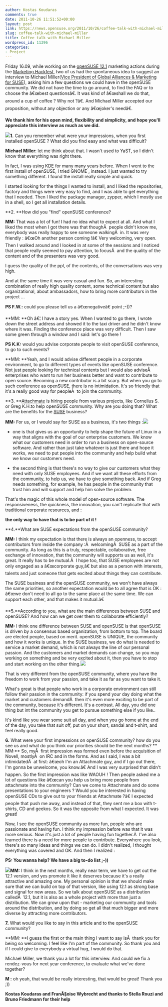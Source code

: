 ```yaml
---
author: Kostas Koudaras
comments: true
date: 2011-10-26 11:51:52+00:00
layout: post
link: https://news.opensuse.org/2011/10/26/coffee-talk-with-michael-miller/
slug: coffee-talk-with-michael-miller
title: Coffee talk with Michael Miller
wordpress_id: 11396
categories:
- Project
---
```


Friday 16.09, while working on the [openSUSE 12.1](http://en.opensuse.org/Portal:12.1) marketing actions during the [Marketing Hackfest](http://en.opensuse.org/openSUSE:12.1_Marketing_Hackfest), two of us had the spontaneous idea to suggest an interview to Michael Miller([Vice President of Global Alliances & Marketing for SUSE](http://www.suse.com/company/executive-management/)), asking him a few questions we could have in the openSUSE community. We did not have the time to go around, to find the FAQ or to choose the â€œbest questionsâ€. It was kind of â€œshall we do that, around a cup of coffee ? Why not ?â€. And Michael Miller accepted our proposition, without any objection or any â€œjoker's needâ€.


**<!-- more -->We thank him for his open mind, flexibility and simplicity,
and hope you'll appreciate this interview as much as we did.**


[![](/wp-content/uploads/2011/10/interview-MM-1b.jpg)](http://news.opensuse.org/2011/10/26/coffee-talk-with-michael-miller/interview-mm-1b/)**1.** Can you remember what were your impressions, when you first installed openSUSE ? What did you find easy and what was difficult?

**Michael Miller**: let me think about that. I wasn't used to YaST, so I didn't know that everything was right there.

In fact, I was using KDE for many many years before. When I went to the first install of openSUSE, I tried GNOME , instead. I just wanted to try something different. I found the install really simple and quick.

I started looking for the things I wanted to install, and I liked the repositories, factory and things were very easy to find, and I was able to get everything that I needed. Then I liked the package manager, zypper, which I mostly use in a shell, so I get all installation details.

**2. **How did you "find" openSUSE conference?

**MM:** That was a lot of fun! I had no idea what to expect at all. And what I liked the most when I got there was that thoughÂ  people didn't know me, everybody was really happy to see someone walkingÂ  in. It was very friendly : â€œOh another person coming !â€ Very welcoming, very open. Then I walked around and I looked in at some of the sessions and I noticed that people really seemed to pay attention, to focusÂ  and the quality of the content and of the presenters was very good.

I guess the quality of the ppl, of the contents, of the conversations was very high.

And at the same time it was very casual and fun. So, an interesting combination of really high quality content, some technical content but also organizational, about ambassadors, how to bring more contributors in the project ...

**PS F.W.:** could you please tell us a â€œnegativeâ€ point ;-))?

**MM: **Oh â€¦ I have a story yes. When I wanted to go there, I wrote down the street address and showed it to the taxi driver and he didn't know where it was. Finding the conference place was very difficult. Then I saw some green through a window and I said: let's go there !

**PS K.K:** would you advise corporate people to visit openSUSE conference, to go to such events?

**MM: **Yeah, and I would advise different people in a corporate environment, to go to different types of events like openSUSE conference. Not just people looking for technical contents but I would also adviseÂ  enterprises who want to run her business better and want to contribute to open source. Becoming a new contributor is a bit scary. But when you go to such conference as openSUSE, there is no intimidation. It's so friendly that it's a really good way for peopleÂ  to join the community.

**3. **[Attachmate](http://www.attachmate.com/) is hiring people from various projects, like Cornelius S. or Greg K.H.to help openSUSE community. Why are you doing that? What are the benefits for the [SUSE](http://www.suse.com/) business?

**MM:** For us, or I would say for SUSE as a business, it's two things :[![](/wp-content/uploads/2011/10/interview-MM-2a.jpg)](http://news.opensuse.org/2011/10/26/coffee-talk-with-michael-miller/interview-mm-2a-2/)



	
  * one is that gives us an opportunity to help shape the future of Linux in a way that aligns with the goal of our enterprise customers. We know what our customers need in order to run a business on open-source software. And rather than just take whatever is just there and hope it works, we need to put people into the community and help build what we know our customers need.

	
  * the second thing is that there's no way to give our customers what they need with only SUSE employees. And if we want all these efforts from the community, to help us, we have to give something back. And if Greg needs something, for example, he has people in the community that trust him and will support and help him solve the problem.


That's the magic of this whole model of open-source software. The responsiveness, the quickness, the innovation, you can't replicate that with traditional corporate resources, and :


**the only way to have that is to be part of it !**


**4.**What are SUSE expectations from the openSUSE community?

**MM:** I think my expectation is that there is always an openness, to accept contributors from inside the company :Â  welcomingÂ  SUSE as a part of the community. As long as this is a truly, respectable, collaborative, free exchange of innovation, that the community will supports us as well, it's great. It really has to be mutual.Â  I hope too, that SUSE employees are not only engaged as a â€œcorporate guy,â€ but also as a person with interests, talents and just someone that gets excited about things they can contribute.

The SUSE business and the openSUSE community, we won't have always the same priorities, so another expectation would be to all agree that is OK : â€œwe don't need to all go to the same place at the same time. We can support each other, and that makes it mutual.â€

**5.**According to you, what are the main differences between SUSE and openSUSE? And how can we get over them to collaborate efficiently?

**MM:** I think one difference between SUSE and openSUSE is that openSUSE is driven by a consensus based organization, from bottom to top. The board are elected people, based on merit.
openSUSE is UNIQUE, the community and how it works is unique. In the SUSE business, we do what is needed to service a market demand, which is not always the line of our personal passion. And the customers and market demands can change, so you may working on something and be very excited about it, then you have to stop and start working on the other thing.[![](/wp-content/uploads/2011/10/interview-MM-3.jpg)](http://news.opensuse.org/2011/10/26/coffee-talk-with-michael-miller/interview-mm-3/)

That is very different from the openSUSE community, where you have the freedom to work from your passion, and take it as far as you want to take it.

What's great is that people who work in a corporate environment can still follow their passion in the community: if you spend your day doing what the market and customers demandÂ  then it's even more exciting to be part of the community, because it's different. It's a contrast. All day, you did one thing but int the community you get to pursue something else if you like..

It's kind like you wear some suit all day, and when you go home at the end of the day, you take that suit off, put on your short, sandal and t-shirt, and feel really good.

**6.** What were your first impressions on openSUSE community? how do you see us and what do you think our priorities should be the next months?
**
MM:** So, myÂ  first impression was formed even before the acquisition of Novell, mostlyÂ  on IRC and in the forms. And as I said, I was a bit intimidatedÂ  at first: â€œoh I'm an Attachmate guy, and if I go out there, I'm gonna be unwelcome, you know.â€ And I was very surprised that didn't happen. So the first impression was like WAOUH ! Then people asked me a lot of questions like â€œcan you help us bring more people from attachmate into the community? Can we come to Attachmate and do some presentations to your engineers ? Would you be interested in having openSUSE CDs to give out to your friends at Attachmate ?â€ I expected people that push me away, and instead of that, they sent me a box with t-shirts, CD and geekos. So it was the opposite from what I expected. It was great!

Now, I see the openSUSE community as more fun, people who are passionate and having fun. I think my impression before was that it was more serious. Now it's just a lot of people having fun together.Â  I've also learned there is a need for more people to contribute. Everywhere you look, there's so many ideas and things we can do. I didn't realized, I thought everything was covered and OK. And then I realized :

**PS: You wanna help? We have a big to-do list ;-))**

**[![](/wp-content/uploads/2011/10/interview-MM-8.jpg)](http://news.opensuse.org/2011/10/26/coffee-talk-with-michael-miller/interview-mm-8/)MM:** I think in the next months, really near term, we have to get out the 12.1 version, and yes promote it like it deserves because it's a really attractive and amazing one. My personal opinion is that we should make sure that we can build on top of that version, like using 12.1 as strong base and signal for new areas. So we talk about openSUSE as a distribution calledÂ  12.1, but it is also as a whole project with more than just a distribution. We can grow upon that - marketing our community and tools around the distribution, and by doing so get all that much bigger and more diverse by attracting more contributors.

**7.** What would you like to say in this article and to the openSUSE community?

**MM: **I guess the first or the main thing I want to say isÂ  thank you for being so welcoming. I feel like I'm part of the community. So thank you and if I could give to everybody a virtual hug, I would do that.

Michael Miller, we thank you a lot for this interview. And could we fix a rendez-vous for next year conference, to evaluate what we've done together?

**M :** oh yeah, that would be really interesting, that would be great! Thank you ;))


**Kostas Koudaras and FranÃ§oise Wybrecht
and thanks to Stella Rouzi and Bruno Friedmann for their help**
